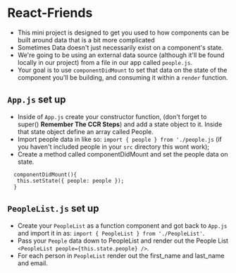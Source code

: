 # React-Friends

* This mini project is designed to get you used to how components can be built around data that is a bit more complicated
* Sometimes Data doesn't just necessarily exist on a component's state. 
* We're going to be using an external data source (although it'll be found locally in our project) from a file in our app called `people.js`. 
* Your goal is to use `componentDidMount` to set that data on the state of the component you'll be building, and consuming it within a `render` function.

## `App.js` set up

* Inside of `App.js` create your constructor function, (don't forget to super() **Remember The CCR Steps**) and add a state object to it. Inside that state object define an array called People.
* Import people data in like so: `import { people } from './people.js` (if you haven't included people in your `src` directory this wont work);
* Create a method called componentDidMount and set the people data on state.

```
  componentDidMount(){
   this.setState({ people: people });
  }
```

## `PeopleList.js` set up

* Create your `PeopleList` as a function component and got back to `App.js` and import it in as: `import { PeopleList } from './PeopleList'`.
* Pass your `People` data down to PeopleList and render out the People List `<PeopleList people={this.state.people} />`.
* For each person in `PeopleList` render out the first_name and last_name and email.



